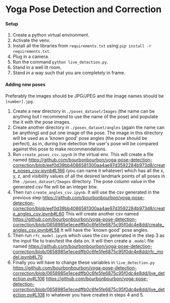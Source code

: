 # Yoga Pose Detection and Correction

#### Setup
1. Create a python virtual environment.
2. Activate the venv.
3. Install all the libraries from `requirements.txt` using `pip install -r requirements.txt`.
4. Plug in a camera.
5. Run the command `python live_detection.py`.
6. Stand in a well lit room.
7. Stand in a way such that you are completely in frame.

#### Adding new poses
Preferably the images should be JPG/JPEG and the image names should be `[number].jpg`.
1. Create a new directory in `./poses_dataset/Images` (the name can be anything but I recommend to use the name of the pose) and populate the it with the pose images.
2. Create another directory in `./poses_dataset/angles` (again the name can be anything) and put one image of the pose. The image in this directory will be used as a 'known good' pose angles (the pose should be perfect), as in, during live detection the user's pose will be compared against this pose to make recommendations.
3. Run `create_poses_csv.ipynb` in the virtual env. This will create a file named https://github.com/bourbonbourbon/yoga-pose-detection-correction/blob/eef0d39bb4086581300aa4ae97d3592284b973d8/create_poses_csv.ipynb#L166 (you can name it whatever) which has all the x, y, z, and visibility values of all the desired landmark points of all poses in the `./poses_dataset/Images` directory. The pose column value in the generated csv file will be an integer btw.
4. Then run `create_angles_csv.ipynb`. It will use the csv generated in the previous step https://github.com/bourbonbourbon/yoga-pose-detection-correction/blob/eef0d39bb4086581300aa4ae97d3592284b973d8/create_angles_csv.ipynb#L60 This will create another csv named https://github.com/bourbonbourbon/yoga-pose-detection-correction/blob/0658985e1ecedffb0c6fe5fe6875c95f0dc4e8dd/create_angles_csv.ipynb#L58 It will have the 'known good' pose angles.
5. Then run `rfc_model.ipynb` which uses the csv generated in the step 3 as the input file to train/test the data on. It will then create a `.model` file named https://github.com/bourbonbourbon/yoga-pose-detection-correction/blob/0658985e1ecedffb0c6fe5fe6875c95f0dc4e8dd/rfc_model.ipynb#L70
6. Finally you will have to change these variables in `live_detection.py` https://github.com/bourbonbourbon/yoga-pose-detection-correction/blob/0658985e1ecedffb0c6fe5fe6875c95f0dc4e8dd/live_detection.py#L106 https://github.com/bourbonbourbon/yoga-pose-detection-correction/blob/0658985e1ecedffb0c6fe5fe6875c95f0dc4e8dd/live_detection.py#L108 to whatever you have created in steps 4 and 5.
